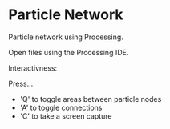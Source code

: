 # Particle Network
Particle network using Processing.

Open files using the Processing IDE.

Interactivness:

Press...
- 'Q' to toggle areas between particle nodes
- 'A' to toggle connections
- 'C' to take a screen capture

